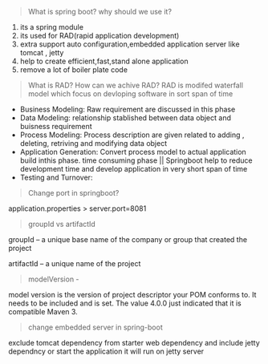 > What is spring boot? why should we use it?
1. its a spring module
2. its used for RAD(rapid application development)
3. extra support auto configuration,embedded application server like tomcat , jetty
4. help to create efficient,fast,stand alone application
5. remove a lot of boiler plate code

>  What is RAD? How can we achive RAD?
RAD is modifed waterfall model which focus on devloping software in sort span of time
* Business Modeling: Raw requirement are discussed in this phase
* Data Modeling: relationship stablished between data object and buisness requirement 
* Process Modeling: Process description are given related to adding , deleting, retriving and modifying data object
* Application Generation: Convert process model to actual application build inthis phase. time consuming phase || Springboot help to reduce development time and develop application in very short span of time
* Testing and Turnover:

> Change port in springboot?

application.properties >  server.port=8081

>  groupId vs  artifactId

groupId – a unique base name of the company or group that created the project

artifactId – a unique name of the project

> modelVersion - 

model version is the version of project descriptor your POM conforms to. It needs to be included and is set. The value 4.0.0 just indicated that it is compatible Maven 3.

> change embedded server in spring-boot

exclude tomcat dependency from starter web dependency and include jetty dependncy or start the application it will run on jetty server


